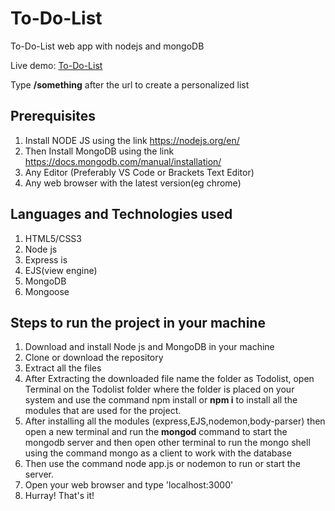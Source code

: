 # To-Do-List
To-Do-List web app with nodejs and mongoDB

Live demo: [To-Do-List](https://still-coast-93002.herokuapp.com/)

Type **/something** after the url to create a personalized list

## Prerequisites
1. Install NODE JS using the link https://nodejs.org/en/ 
2. Then Install MongoDB using the link https://docs.mongodb.com/manual/installation/
3. Any Editor (Preferably VS Code or Brackets Text Editor)
4. Any web browser with the latest version(eg chrome)

## Languages and Technologies used
1. HTML5/CSS3
2. Node js
3. Express is
4. EJS(view engine)
5. MongoDB
6. Mongoose

## Steps to run the project in your machine
1. Download and install Node js and MongoDB in your machine
2. Clone or download the repository
3. Extract all the files
4. After Extracting the downloaded file name the folder as Todolist, open Terminal on the Todolist folder where the folder is placed on your system and use the command npm install or **npm i** to install all the modules that are used for the project.
5. After installing all the modules (express,EJS,nodemon,body-parser) then open a new terminal and run the **mongod** command to start the mongodb server and then open other terminal to run the mongo shell using the command mongo as a client to work with the database 
6. Then use the command node app.js or nodemon to run or start the server.
7. Open your web browser and type 'localhost:3000'
8. Hurray! That's it!
 
